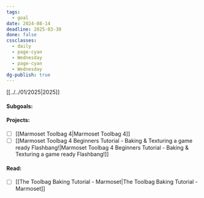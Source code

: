 ```yaml
---
tags:
  - goal
date: 2024-08-14
deadline: 2025-03-30
done: false
cssclasses:
  - daily
  - page-cyan
  - Wednesday
  - page-cyan
  - Wednesday
dg-publish: true
---
```

[[../../01/2025|2025]]
#### Subgoals:

#### Projects:
- [ ] [[Marmoset Toolbag 4|Marmoset Toolbag 4]]
- [ ] [[Marmoset Toolbag 4 Beginners Tutorial - Baking & Texturing a game ready Flashbang!|Marmoset Toolbag 4 Beginners Tutorial - Baking & Texturing a game ready Flashbang!]]

#### Read:
- [ ] [[The Toolbag Baking Tutorial - Marmoset|The Toolbag Baking Tutorial - Marmoset]]
